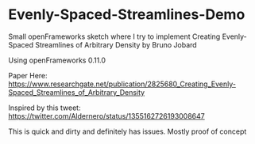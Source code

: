 # Evenly-Spaced-Streamlines-Demo
Small openFrameworks sketch where I try to implement Creating Evenly-Spaced Streamlines of Arbitrary Density by Bruno Jobard

Using openFrameworks 0.11.0

Paper Here: https://www.researchgate.net/publication/2825680_Creating_Evenly-Spaced_Streamlines_of_Arbitrary_Density

Inspired by this tweet: https://twitter.com/Aldernero/status/1355162726193008647

This is quick and dirty and definitely has issues. Mostly proof of concept